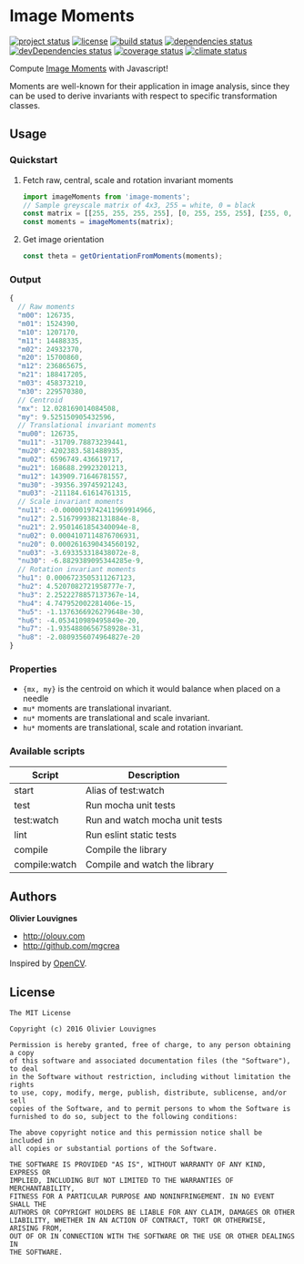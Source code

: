 # Image Moments

[![project status](https://img.shields.io/badge/status-stable-green.svg?style=flat)](https://github.com/mgcrea/image-moments) [![license](https://img.shields.io/github/license/mgcrea/image-moments.svg?style=flat)](https://tldrlegal.com/license/mit-license) [![build status](http://img.shields.io/travis/mgcrea/image-moments/master.svg?style=flat)](http://travis-ci.org/mgcrea/image-moments) [![dependencies status](https://img.shields.io/david/mgcrea/image-moments.svg?style=flat)](https://david-dm.org/mgcrea/image-moments) [![devDependencies status](https://img.shields.io/david/dev/mgcrea/image-moments.svg?style=flat)](https://david-dm.org/mgcrea/image-moments#info=devDependencies) [![coverage status](http://img.shields.io/codeclimate/coverage/github/mgcrea/image-moments.svg?style=flat)](https://codeclimate.com/github/mgcrea/image-moments) [![climate status](https://img.shields.io/codeclimate/github/mgcrea/image-moments.svg?style=flat)](https://codeclimate.com/github/mgcrea/image-moments)

Compute [Image Moments](https://en.wikipedia.org/wiki/Image_moment) with Javascript!

Moments are well-known for their application in image analysis, since they can be used to derive invariants with respect to specific transformation classes.

## Usage

### Quickstart

1. Fetch raw, central, scale and rotation invariant moments

    ```js
    import imageMoments from 'image-moments';
    // Sample greyscale matrix of 4x3, 255 = white, 0 = black
    const matrix = [[255, 255, 255, 255], [0, 255, 255, 255], [255, 0, 255, 255]];
    const moments = imageMoments(matrix);
    ```

2. Get image orientation

    ```js
    const theta = getOrientationFromMoments(moments);
    ```

### Output

```js
{
  // Raw moments
  "m00": 126735,
  "m01": 1524390,
  "m10": 1207170,
  "m11": 14488335,
  "m02": 24932370,
  "m20": 15700860,
  "m12": 236865675,
  "m21": 188417205,
  "m03": 458373210,
  "m30": 229570380,
  // Centroid
  "mx": 12.028169014084508,
  "my": 9.525150905432596,
  // Translational invariant moments
  "mu00": 126735,
  "mu11": -31709.78873239441,
  "mu20": 4202383.581488935,
  "mu02": 6596749.436619717,
  "mu21": 168688.29923201213,
  "mu12": 143909.71646781557,
  "mu30": -39356.39745921243,
  "mu03": -211184.61614761315,
  // Scale invariant moments
  "nu11": -0.0000019742411969914966,
  "nu12": 2.5167999382131884e-8,
  "nu21": 2.9501461854340094e-8,
  "nu02": 0.0004107114876706931,
  "nu20": 0.0002616390434560192,
  "nu03": -3.693353318438072e-8,
  "nu30": -6.8829389095344285e-9,
  // Rotation invariant moments
  "hu1": 0.0006723505311267123,
  "hu2": 4.5207082721958777e-7,
  "hu3": 2.2522278857137367e-14,
  "hu4": 4.747952002281406e-15,
  "hu5": -1.1376366926279648e-30,
  "hu6": -4.053410989495849e-20,
  "hu7": -1.9354880656758928e-31,
  "hu8": -2.0809356074964827e-20
}
```

### Properties

- `{mx, my}` is the centroid on which it would balance when placed on a needle
- `mu*` moments are translational invariant.
- `nu*` moments are translational and scale invariant.
- `hu*` moments are translational, scale and rotation invariant.

### Available scripts

| **Script** | **Description** |
|----------|-------|
| start | Alias of test:watch |
| test | Run mocha unit tests |
| test:watch | Run and watch mocha unit tests |
| lint | Run eslint static tests |
| compile | Compile the library |
| compile:watch | Compile and watch the library |


## Authors

**Olivier Louvignes**

+ http://olouv.com
+ http://github.com/mgcrea

Inspired by [OpenCV](https://github.com/Itseez/opencv/blob/master/modules/imgproc/src/moments.cpp).

## License

```
The MIT License

Copyright (c) 2016 Olivier Louvignes

Permission is hereby granted, free of charge, to any person obtaining a copy
of this software and associated documentation files (the "Software"), to deal
in the Software without restriction, including without limitation the rights
to use, copy, modify, merge, publish, distribute, sublicense, and/or sell
copies of the Software, and to permit persons to whom the Software is
furnished to do so, subject to the following conditions:

The above copyright notice and this permission notice shall be included in
all copies or substantial portions of the Software.

THE SOFTWARE IS PROVIDED "AS IS", WITHOUT WARRANTY OF ANY KIND, EXPRESS OR
IMPLIED, INCLUDING BUT NOT LIMITED TO THE WARRANTIES OF MERCHANTABILITY,
FITNESS FOR A PARTICULAR PURPOSE AND NONINFRINGEMENT. IN NO EVENT SHALL THE
AUTHORS OR COPYRIGHT HOLDERS BE LIABLE FOR ANY CLAIM, DAMAGES OR OTHER
LIABILITY, WHETHER IN AN ACTION OF CONTRACT, TORT OR OTHERWISE, ARISING FROM,
OUT OF OR IN CONNECTION WITH THE SOFTWARE OR THE USE OR OTHER DEALINGS IN
THE SOFTWARE.
```
